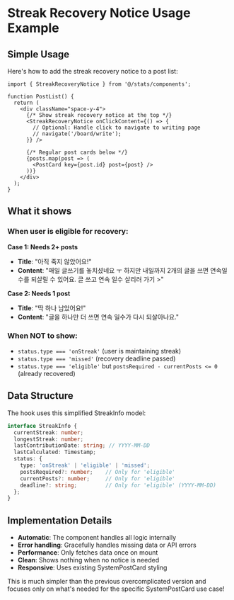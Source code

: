 # Streak Recovery Notice Usage Example

## Simple Usage

Here's how to add the streak recovery notice to a post list:

```tsx
import { StreakRecoveryNotice } from '@/stats/components';

function PostList() {
  return (
    <div className="space-y-4">
      {/* Show streak recovery notice at the top */}
      <StreakRecoveryNotice onClickContent={() => {
        // Optional: Handle click to navigate to writing page
        // navigate('/board/write');
      }} />
      
      {/* Regular post cards below */}
      {posts.map(post => (
        <PostCard key={post.id} post={post} />
      ))}
    </div>
  );
}
```

## What it shows

### When user is eligible for recovery:

**Case 1: Needs 2+ posts**
- **Title**: "아직 죽지 않았어요!"
- **Content**: "매일 글쓰기를 놓치셨네요 ㅜ 하지만 내일까지 2개의 글을 쓰면 연속일수를 되살릴 수 있어요. 글 쓰고 연속 일수 살리러 가기 >"

**Case 2: Needs 1 post**
- **Title**: "딱 하나 남았어요!"
- **Content**: "글을 하나만 더 쓰면 연속 일수가 다시 되살아나요."

### When NOT to show:
- `status.type === 'onStreak'` (user is maintaining streak)
- `status.type === 'missed'` (recovery deadline passed)
- `status.type === 'eligible'` but `postsRequired - currentPosts <= 0` (already recovered)

## Data Structure

The hook uses this simplified StreakInfo model:

```typescript
interface StreakInfo {
  currentStreak: number;
  longestStreak: number;
  lastContributionDate: string; // YYYY-MM-DD
  lastCalculated: Timestamp;
  status: {
    type: 'onStreak' | 'eligible' | 'missed';
    postsRequired?: number;    // Only for 'eligible'
    currentPosts?: number;     // Only for 'eligible'
    deadline?: string;         // Only for 'eligible' (YYYY-MM-DD)
  };
}
```

## Implementation Details

- **Automatic**: The component handles all logic internally
- **Error handling**: Gracefully handles missing data or API errors
- **Performance**: Only fetches data once on mount
- **Clean**: Shows nothing when no notice is needed
- **Responsive**: Uses existing SystemPostCard styling

This is much simpler than the previous overcomplicated version and focuses only on what's needed for the specific SystemPostCard use case!